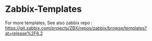 # Zabbix-Templates

For more templates, See also zabbix repo : https://git.zabbix.com/projects/ZBX/repos/zabbix/browse/templates?at=release%2F6.2

